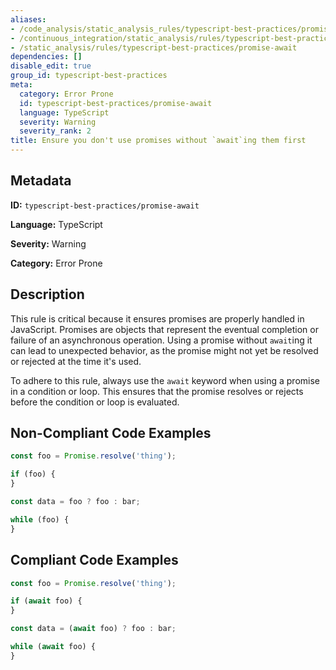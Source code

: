 ```yaml
---
aliases:
- /code_analysis/static_analysis_rules/typescript-best-practices/promise-await
- /continuous_integration/static_analysis/rules/typescript-best-practices/promise-await
- /static_analysis/rules/typescript-best-practices/promise-await
dependencies: []
disable_edit: true
group_id: typescript-best-practices
meta:
  category: Error Prone
  id: typescript-best-practices/promise-await
  language: TypeScript
  severity: Warning
  severity_rank: 2
title: Ensure you don't use promises without `await`ing them first
---
```

<!--  SOURCED FROM https://github.com/DataDog/datadog-static-analyzer-rule-docs -->


## Metadata
**ID:** `typescript-best-practices/promise-await`

**Language:** TypeScript

**Severity:** Warning

**Category:** Error Prone

## Description
This rule is critical because it ensures promises are properly handled in JavaScript. Promises are objects that represent the eventual completion or failure of an asynchronous operation. Using a promise without `await`ing it can lead to unexpected behavior, as the promise might not yet be resolved or rejected at the time it's used.

To adhere to this rule, always use the `await` keyword when using a promise in a condition or loop. This ensures that the promise resolves or rejects before the condition or loop is evaluated.

## Non-Compliant Code Examples
```typescript
const foo = Promise.resolve('thing');

if (foo) {
}

const data = foo ? foo : bar;

while (foo) {
}
```

## Compliant Code Examples
```typescript
const foo = Promise.resolve('thing');

if (await foo) {
}

const data = (await foo) ? foo : bar;

while (await foo) {
}
```
